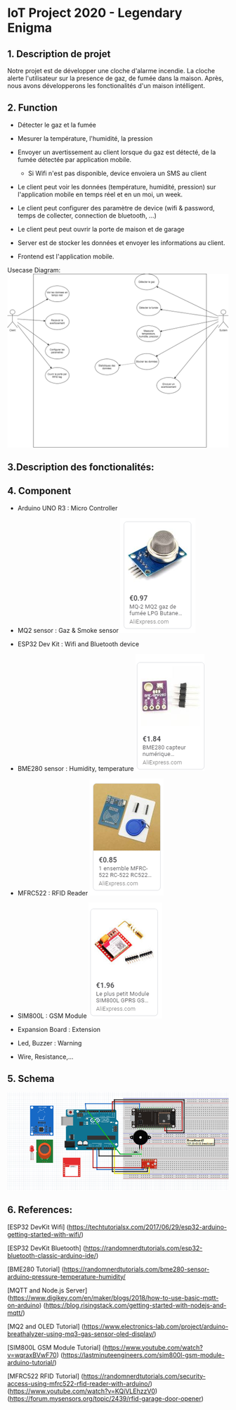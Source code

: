 # IoT Project 2020 - Legendary Enigma

## 1. Description de projet
Notre projet est de développer une cloche d'alarme incendie. La cloche alerte l'utilisateur sur la presence de gaz, de fumée dans la maison.
Après, nous avons développerons les fonctionalités d'un maison intélligent.

## 2. Function
- Détecter le gaz et la fumée

- Mesurer la température, l'humidité, la pression

- Envoyer un avertissement au client lorsque du gaz est détecté, de la fumée détectée par application mobile.
	+ Si Wifi n'est pas disponible, device envoiera un SMS au client
	
- Le client peut voir les données (température, humidité, pression) sur l'application mobile en temps réel et en un moi, un week.

- Le client peut configurer des paramètre de device (wifi & password, temps de collecter, connection de bluetooth, ...)

- Le client peut peut ouvrir la porte de maison et de garage

- Server est de stocker les données et envoyer les informations au client.

- Frontend est l'application mobile.

Usecase Diagram:
![Usecase Diagram](image/UC_diagram.png)

## 3.Description des fonctionalités:


## 4. Component
- Arduino UNO R3 	: Micro Controller

- MQ2 sensor 		: Gaz & Smoke sensor
![MQ2 Sensor](image/MQ-2.png)

- ESP32 Dev Kit 	: Wifi and Bluetooth device

- BME280 sensor		: Humidity, temperature
![BME280](image/BME280.png)

- MFRC522 			: RFID Reader
![MFRC522 _ RFID](image/MFRC522_RFID.png)

- SIM800L 			: GSM Module
![800L GSM Module](image/800L_GSM_Module.png)

- Expansion Board	: Extension

- Led, Buzzer 		: Warning

- Wire, Resistance,...


## 5. Schema
![Schematic](image/schema.png)

## 6. References:

[ESP32 DevKit Wifi]
(https://techtutorialsx.com/2017/06/29/esp32-arduino-getting-started-with-wifi/)

[ESP32 DevKit Bluetooth]
(https://randomnerdtutorials.com/esp32-bluetooth-classic-arduino-ide/)

[BME280 Tutorial]
(https://randomnerdtutorials.com/bme280-sensor-arduino-pressure-temperature-humidity/

[MQTT and Node.js Server]
(https://www.digikey.com/en/maker/blogs/2018/how-to-use-basic-mqtt-on-arduino)
(https://blog.risingstack.com/getting-started-with-nodejs-and-mqtt/)

[MQ2 and OLED Tutorial]
(https://www.electronics-lab.com/project/arduino-breathalyzer-using-mq3-gas-sensor-oled-display/)

[SIM800L GSM Module Tutorial]
(https://www.youtube.com/watch?v=wqraxBVwF70)
(https://lastminuteengineers.com/sim800l-gsm-module-arduino-tutorial/)

[MFRC522 RFID Tutorial]
(https://randomnerdtutorials.com/security-access-using-mfrc522-rfid-reader-with-arduino/)
(https://www.youtube.com/watch?v=KQiVLEhzzV0)
(https://forum.mysensors.org/topic/2439/rfid-garage-door-opener)
